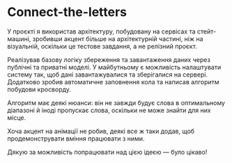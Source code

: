 # Connect-the-letters
У проєкті я використав архітектуру, побудовану на сервісах та стейт-машині, зробивши акцент більше на архітектурній частині, ніж на візуальній, оскільки це тестове завдання, а не релізний проєкт.

Реалізував базову логіку збереження та завантаження даних через публічні та приватні моделі. У майбутньому є можливість налаштувати систему так, щоб дані завантажувалися та зберігалися на сервері. Додатково зробив автоматичне заповнення кола та написав алгоритм побудови кросворду.

Алгоритм має деякі нюанси: він не завжди будує слова в оптимальному діапазоні й іноді пропускає слова, оскільки не може знайти для них місце.

Хоча акцент на анімації не робив, деякі все ж таки додав, щоб продемонструвати вміння працювати з ними.

Дякую за можливість попрацювати над цією ідеєю — було цікаво!
